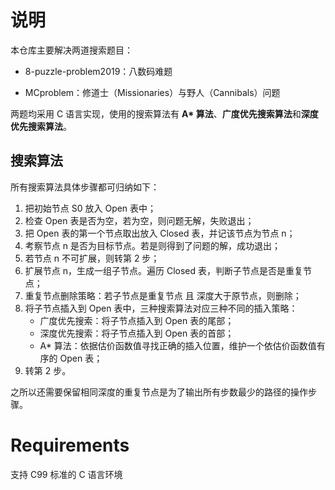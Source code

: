 # 说明

本仓库主要解决两道搜索题目：

* 8-puzzle-problem2019：八数码难题

* MCproblem：修道士（Missionaries）与野人（Cannibals）问题

两题均采用 C 语言实现，使用的搜索算法有 **A\* 算法**、**广度优先搜索算法**和**深度优先搜索算法**。

## 搜索算法

所有搜索算法具体步骤都可归纳如下：

1. 把初始节点 S0 放入 Open 表中；
2. 检查 Open 表是否为空，若为空，则问题无解，失败退出；
3. 把 Open 表的第一个节点取出放入 Closed 表，并记该节点为节点 n；
4. 考察节点 n 是否为目标节点。若是则得到了问题的解，成功退出；
5. 若节点 n 不可扩展，则转第 2 步；
6. 扩展节点 n，生成一组子节点。遍历 Closed 表，判断子节点是否是重复节点；
7. 重复节点删除策略：若子节点是重复节点 且 深度大于原节点，则删除；
8. 将子节点插入到 Open 表中，三种搜索算法对应三种不同的插入策略：
	* 广度优先搜索：将子节点插入到 Open 表的尾部；
	* 深度优先搜索：将子节点插入到 Open 表的首部；
	* A* 算法：依据估价函数值寻找正确的插入位置，维护一个依估价函数值有序的 Open 表；
9. 转第 2 步。

之所以还需要保留相同深度的重复节点是为了输出所有步数最少的路径的操作步骤。

# Requirements

支持 C99 标准的 C 语言环境
